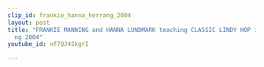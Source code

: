 ```yaml
---
clip_id: frankie_hanna_herrang_2004
layout: post
title: "FRANKIE MANNING and HANNA LUNDMARK teaching CLASSIC LINDY HOP in Herr\xC3\xA4\
  ng 2004"
youtube_id: nf7QJ4SkgrI

---
```


